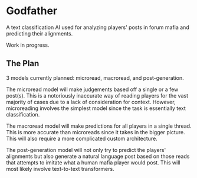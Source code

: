 # Godfather
A text classification AI used for analyzing players' posts in forum mafia and predicting their alignments.

Work in progress.

## The Plan

3 models currently planned: microread, macroread, and post-generation.

The microread model will make judgements based off a single or a few post(s). This is a notoriously inaccurate way of reading players for the vast majority of cases due to a lack of consideration for context. However, microreading involves the simplest model since the task is essentially text classification.

The macroread model will make predictions for all players in a single thread. This is more accurate than microreads since it takes in the bigger picture. This will also require a more complicated custom architecture.

The post-generation model will not only try to predict the players' alignments but also generate a natural language post based on those reads that attempts to imitate what a human mafia player would post. This will most likely involve text-to-text transformers.